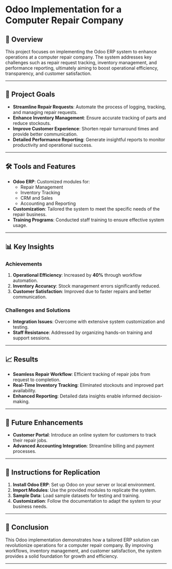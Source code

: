 # Odoo Implementation for a Computer Repair Company

## 📖 Overview
This project focuses on implementing the Odoo ERP system to enhance operations at a computer repair company. The system addresses key challenges such as repair request tracking, inventory management, and performance reporting, ultimately aiming to boost operational efficiency, transparency, and customer satisfaction.

---

## 🚀 Project Goals
- **Streamline Repair Requests**: Automate the process of logging, tracking, and managing repair requests.
- **Enhance Inventory Management**: Ensure accurate tracking of parts and reduce stockouts.
- **Improve Customer Experience**: Shorten repair turnaround times and provide better communication.
- **Detailed Performance Reporting**: Generate insightful reports to monitor productivity and operational success.

---

## 🛠️ Tools and Features
- **Odoo ERP**: Customized modules for:
  - Repair Management
  - Inventory Tracking
  - CRM and Sales
  - Accounting and Reporting
- **Customization**: Tailored the system to meet the specific needs of the repair business.
- **Training Programs**: Conducted staff training to ensure effective system usage.

---

## 📊 Key Insights
### Achievements
1. **Operational Efficiency**: Increased by **40%** through workflow automation.
2. **Inventory Accuracy**: Stock management errors significantly reduced.
3. **Customer Satisfaction**: Improved due to faster repairs and better communication.

### Challenges and Solutions
- **Integration Issues**: Overcome with extensive system customization and testing.
- **Staff Resistance**: Addressed by organizing hands-on training and support sessions.

---

## 📈 Results
- **Seamless Repair Workflow**: Efficient tracking of repair jobs from request to completion.
- **Real-Time Inventory Tracking**: Eliminated stockouts and improved part availability.
- **Enhanced Reporting**: Detailed data insights enable informed decision-making.

---

## 📌 Future Enhancements
- **Customer Portal**: Introduce an online system for customers to track their repair jobs.
- **Advanced Accounting Integration**: Streamline billing and payment processes.

---

## 📂 Instructions for Replication
1. **Install Odoo ERP**: Set up Odoo on your server or local environment.
2. **Import Modules**: Use the provided modules to replicate the system.
3. **Sample Data**: Load sample datasets for testing and training.
4. **Customization**: Follow the documentation to adapt the system to your business needs.

---

## 🎯 Conclusion
This Odoo implementation demonstrates how a tailored ERP solution can revolutionize operations for a computer repair company. By improving workflows, inventory management, and customer satisfaction, the system provides a solid foundation for growth and efficiency.

---


